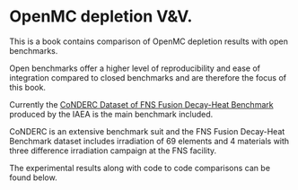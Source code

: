 # OpenMC depletion V&V.

This is a book contains comparison of OpenMC depletion results with open benchmarks.

Open benchmarks offer a higher level of reproducibility and ease of integration compared to closed benchmarks and are therefore the focus of this book. 

Currently the [CoNDERC Dataset of FNS Fusion Decay-Heat Benchmark](https://www-nds.iaea.org/conderc/fusion/) produced by the IAEA is the main benchmark included.

CoNDERC is an extensive benchmark suit and the FNS Fusion Decay-Heat Benchmark dataset includes irradiation of 69 elements and 4 materials with three difference irradiation campaign at the FNS facility.

The experimental results along with code to code comparisons can be found below. 

```{tableofcontents}
```
